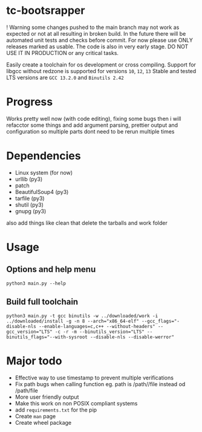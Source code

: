 # tc-bootsrapper
! Warning some changes pushed to the main branch may not work as expected or not at all resulting in broken build.
In the future there will be automated unit tests and checks before commit.
For now please use ONLY releases marked as usable.
The code is also in very early stage. DO NOT USE IT IN PRODUCTION or any critical tasks.

Easily create a toolchain for os development or cross compiling.
Support for libgcc without redzone is supported for versions `10`, `12`, `13`
Stable and tested LTS versions are `GCC 13.2.0` and `Binutils 2.42`
# Progress
Works pretty well now (with code editing), fixing some bugs then i will refacctor
some things and add argument parsing, prettier output and configuration so multiple
parts dont need to be rerun multiple times
# Dependencies
- Linux system (for now)
- urllib (py3)
- patch
- BeautifulSoup4 (py3)
- tarfile (py3)
- shutil (py3)
- gnupg (py3)

also add things like clean that delete the tarballs and work folder

# Usage 
## Options and help menu
`python3 main.py --help`

## Build full toolchain
`python3 main.py -t gcc binutils -w ../downloaded/work -i ../downloaded/install -g -n 8 --arch="x86_64-elf" --gcc_flags="-disable-nls --enable-languages=c,c++ --without-headers" --gcc_version="LTS" -c -r -m --binutils_version="LTS" --binutils_flags="--with-sysroot --disable-nls --disable-werror"`


# Major todo
- Effective way to use timestamp to prevent multiple verifications
- Fix path bugs when calling function eg. path is /path//file instead od /path/file
- More user friendly output
- Make this work on non POSIX compliant systems
- add `requirements.txt` for the pip
- Create `man` page
- Create wheel package
